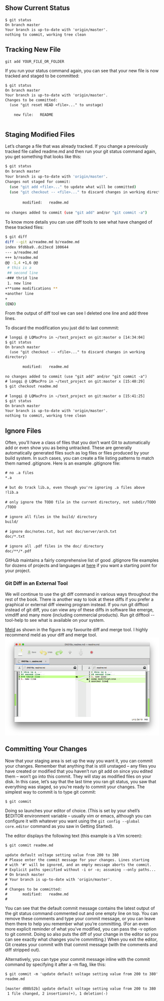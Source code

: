 ## Show Current Status
```
$ git status
On branch master
Your branch is up-to-date with 'origin/master'.
nothing to commit, working tree clean
```

## Tracking New File
```
git add YOUR_FILE_OR_FOLDER
```
If you run your status command again, you can see that your new file is now tracked and staged to be committed:

```
$ git status
On branch master
Your branch is up-to-date with 'origin/master'.
Changes to be committed:
  (use "git reset HEAD <file>..." to unstage)

    new file:   README
    
```
## Staging Modified Files

Let’s change a file that was already tracked. If you change a previously tracked file called readme.md and then run your git status command again, you get something that looks like this:

```bash
$ git status
On branch master
Your branch is up-to-date with 'origin/master'.
Changes not staged for commit:
  (use "git add <file>..." to update what will be committed)
  (use "git checkout -- <file>..." to discard changes in working directory)

        modified:   readme.md

no changes added to commit (use "git add" and/or "git commit -a")
```
To know more details you can use diff tools to see what have changed of these tracked files:

```bash
$ git diff
diff --git a/readme.md b/readme.md
index 9fd6ba9..dc23ecd 100644
--- a/readme.md
+++ b/readme.md
@@ -1,4 +1,6 @@
 # this is a
 ## second line
-### thrid line
 1. new line
+**some modifications **
+another line
+
(END)
```
From the output of diff tool we can see I deleted one line and add three lines.

To discard the modification you just did to last commmit:
```
# longqi @ LQMacPro in ~/test_project on git:master o [14:34:04]
$ git status
On branch master
  (use "git checkout -- <file>..." to discard changes in working directory)

        modified:   readme.md

no changes added to commit (use "git add" and/or "git commit -a")
# longqi @ LQMacPro in ~/test_project on git:master x [15:40:29]
$ git checkout readme.md

# longqi @ LQMacPro in ~/test_project on git:master o [15:41:25]
$ git status
On branch master
Your branch is up-to-date with 'origin/master'.
nothing to commit, working tree clean
```
## Ignore Files
Often, you’ll have a class of files that you don’t want Git to automatically add or even show you as being untracked. These are generally automatically generated files such as log files or files produced by your build system. In such cases, you can create a file listing patterns to match them named .gitignore. Here is an example .gitignore file:

```
# no .a files
*.a

# but do track lib.a, even though you're ignoring .a files above
!lib.a

# only ignore the TODO file in the current directory, not subdir/TODO
/TODO

# ignore all files in the build/ directory
build/

# ignore doc/notes.txt, but not doc/server/arch.txt
doc/*.txt

# ignore all .pdf files in the doc/ directory
doc/**/*.pdf
```

GitHub maintains a fairly comprehensive list of good .gitignore file examples for dozens of projects and languages at [here](https://github.com/github/gitignore) if you want a starting point for your project.

### Git Diff in an External Tool


We will continue to use the git diff command in various ways throughout the rest of the book. There is another way to look at these diffs if you prefer a graphical or external diff viewing program instead. If you run git difftool instead of git diff, you can view any of these diffs in software like emerge, vimdiff and many more (including commercial products). Run git difftool --tool-help to see what is available on your system.

[Meld](http://meldmerge.org/) as shown in the figure is my favourite diff and merge tool. I highly recommend meld as your diff and merge tool.
![](/assets/Snip20161215_18.png)


## Committing Your Changes
Now that your staging area is set up the way you want it, you can commit your changes. Remember that anything that is still unstaged – any files you have created or modified that you haven’t run git add on since you edited them – won’t go into this commit. They will stay as modified files on your disk. In this case, let’s say that the last time you ran git status, you saw that everything was staged, so you’re ready to commit your changes. The simplest way to commit is to type git commit:
```
$ git commit
```
Doing so launches your editor of choice. (This is set by your shell’s $EDITOR environment variable – usually vim or emacs, although you can configure it with whatever you want using the `git config --global core.editor` command as you saw in Getting Started).

The editor displays the following text (this example is a Vim screen):
```
$ git commit readme.md

update default voltage setting value from 200 to 380
# Please enter the commit message for your changes. Lines starting
# with '#' will be ignored, and an empty message aborts the commit.
# Explicit paths specified without -i or -o; assuming --only paths...
# On branch master
# Your branch is up-to-date with 'origin/master'.
#
# Changes to be committed:
#       modified:   readme.md
#
```
You can see that the default commit message contains the latest output of the git status command commented out and one empty line on top. You can remove these comments and type your commit message, or you can leave them there to help you remember what you’re committing. (For an even more explicit reminder of what you’ve modified, you can pass the -v option to git commit. Doing so also puts the diff of your change in the editor so you can see exactly what changes you’re committing.) When you exit the editor, Git creates your commit with that commit message (with the comments and diff stripped out).

Alternatively, you can type your commit message inline with the commit command by specifying it after a -m flag, like this:
```
$ git commit -m 'update default voltage setting value from 200 to 380' readme.md

[master d08b52b] update default voltage setting value from 200 to 380
 1 file changed, 2 insertions(+), 1 deletion(-)
```